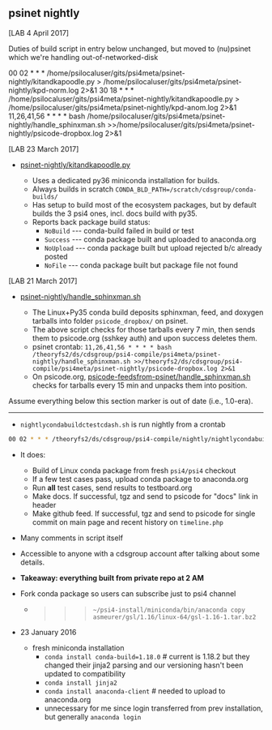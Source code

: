 psinet nightly
--------------

[LAB 4 April 2017]

Duties of build script in entry below unchanged, but moved to (nu)psinet which we're handling out-of-networked-disk

00 02 * * * /home/psilocaluser/gits/psi4meta/psinet-nightly/kitandkapoodle.py > /home/psilocaluser/gits/psi4meta/psinet-nightly/kpd-norm.log 2>&1
30 18 * * * /home/psilocaluser/gits/psi4meta/psinet-nightly/kitandkapoodle.py > /home/psilocaluser/gits/psi4meta/psinet-nightly/kpd-anom.log 2>&1
11,26,41,56 * * * * bash /home/psilocaluser/gits/psi4meta/psinet-nightly/handle_sphinxman.sh >>/home/psilocaluser/gits/psi4meta/psinet-nightly/psicode-dropbox.log 2>&1

[LAB 23 March 2017]

* [psinet-nightly/kitandkapoodle.py](kitandkapoodle.py)

  * Uses a dedicated py36 miniconda installation for builds.
  * Always builds in scratch ``CONDA_BLD_PATH=/scratch/cdsgroup/conda-builds/``
  * Has setup to build most of the ecosystem packages, but by default builds the 3 psi4 ones, incl. docs build with py35.
  * Reports back package build status:
    * `NoBuild` --- conda-build failed in build or test
    * `Success` --- conda package built and uploaded to anaconda.org
    * `NoUpload` --- conda package built but upload rejected b/c already posted
    * `NoFile` --- conda package built but package file not found

[LAB 21 March 2017]

* [psinet-nightly/handle_sphinxman.sh](handle_sphinxman.sh)

  * The Linux+Py35 conda build deposits sphinxman, feed, and doxygen tarballs into folder `psicode_dropbox/` on psinet.
  * The above script checks for those tarballs every 7 min, then sends them to psicode.org (sshkey auth) and upon success deletes them.
  * psinet crontab: `11,26,41,56 * * * * bash /theoryfs2/ds/cdsgroup/psi4-compile/psi4meta/psinet-nightly/handle_sphinxman.sh >>/theoryfs2/ds/cdsgroup/psi4-compile/psi4meta/psinet-nightly/psicode-dropbox.log 2>&1`
  * On psicode.org, [psicode-feedsfrom-psinet/handle_sphinxman.sh](../psicode-feedsfrom-psinet/handle_sphinxman.sh) checks for tarballs every 15 min and unpacks them into position.

Assume everything below this section marker is out of date (i.e., 1.0-era).

-----

* ``nightlycondabuildctestcdash.sh`` is run nightly from a crontab

```bash
00 02 * * * /theoryfs2/ds/cdsgroup/psi4-compile/nightly/nightlycondabuildctestcdash.sh >/theoryfs2/ds/cdsgroup/psi4-compile/nightly/cb-psinet.log 2>&1
```

* It does:

  * Build of Linux conda package from fresh ``psi4/psi4`` checkout
  * If a few test cases pass, upload conda package to anaconda.org
  * Run **all** test cases, send results to testboard.org
  * Make docs. If successful, tgz and send to psicode for "docs" link in header
  * Make github feed. If successful, tgz and send to psicode for single commit on main page and recent history on ``timeline.php``

* Many comments in script itself

* Accessible to anyone with a cdsgroup account after talking about some details.

* **Takeaway: everything built from private repo at 2 AM**

* Fork conda package so users can subscribe just to psi4 channel
  * >>> ``~/psi4-install/miniconda/bin/anaconda copy asmeurer/gsl/1.16/linux-64/gsl-1.16-1.tar.bz2``

* 23 January 2016

  * fresh miniconda installation
    * `conda install conda-build=1.18.0`  # current is 1.18.2 but they changed their jinja2 parsing and our versioning hasn't been updated to compatibility
    * `conda install jinja2`
    * `conda install anaconda-client`  # needed to upload to anaconda.org
    * unnecessary for me since login transferred from prev installation, but generally `anaconda login`

